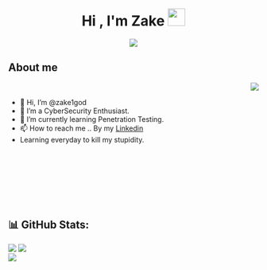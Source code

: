 <h1 align="center"><b>Hi , I'm Zake </b><img src="https://media.giphy.com/media/hvRJCLFzcasrR4ia7z/giphy.gif" width="35"></h1>
<p align="center">
  <a href="https://github.com/DenverCoder1/readme-typing-svg"><img src="https://readme-typing-svg.herokuapp.com?font=Time+New+Roman&color=cyan&size=25&center=true&vCenter=true&width=600&height=100&lines=Cybersecurity+Enthusiast,;Bug+Bounty+Hunter,;Active+Learner/Researcher..<3"></a>
</p>

## **About me**
<picture> <img align="right" src="https://media.giphy.com/media/zqihZZ5Qny4q4/giphy.gif"></picture>
<br>
- 👋 Hi, I’m @zake1god
- 👀 I’m a CyberSecurity Enthusiast.
- 🌱 I’m currently learning Penetration Testing.
- 📫 How to reach me .. By my [Linkedin](https://www.linkedin.com/in/zaki-zarkasih-95ab31197/)
- Learning everyday to kill my stupidity.
<br><br><br><br><br><br><br><br>

## 📊 GitHub Stats:
![](https://github-readme-stats.vercel.app/api?username=zake1god&theme=tokyonight&hide_border=false&include_all_commits=true&count_private=true)
![](https://github-readme-streak-stats.herokuapp.com/?user=zake1god&theme=tokyonight&hide_border=false)<br/>
![](https://github-readme-stats.vercel.app/api/top-langs/?username=zake1god&theme=tokyonight&hide_border=false&include_all_commits=true&count_private=true&layout=compact)
<br>
<!---
zake1god/zake1god is a ✨ special ✨ repository because its `README.md` (this file) appears on your GitHub profile.
You can click the Preview link to take a look at your changes.
--->
